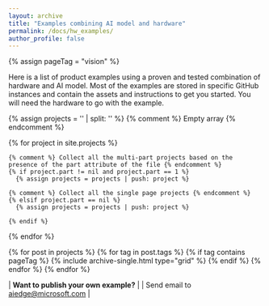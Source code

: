 ```yaml
---
layout: archive
title: "Examples combining AI model and hardware"
permalink: /docs/hw_examples/
author_profile: false
---
```

{% assign pageTag = "vision" %}

Here is a list of product examples using a proven and tested combination of hardware and AI model. Most of the examples are stored in specific GitHub instances and contain the assets and instructions to get you started. You will need the hardware to go with the example.

<div class="grid__wrapper grid__catalog">

  {% assign projects = '' | split: '' %} {% comment %} Empty array {% endcomment %}

  {% for project in site.projects %}
  
    {% comment %} Collect all the multi-part projects based on the presence of the part attribute of the file {% endcomment %}
    {% if project.part != nil and project.part == 1 %}
      {% assign projects = projects | push: project %}
      
    {% comment %} Collect all the single page projects {% endcomment %}
    {% elsif project.part == nil %}
      {% assign projects = projects | push: project %}
    
    {% endif %}

  {% endfor %}


  {% for post in projects %}
    {% for tag in post.tags %}
    {% if tag contains pageTag %}
       {% include archive-single.html type="grid" %}
    {% endif %}
    {% endfor %}
 {% endfor %}
</div>


| **Want to publish your own example?** |
| Send email to [aiedge@microsoft.com](mailto:aiedge@microsoft.com) |
